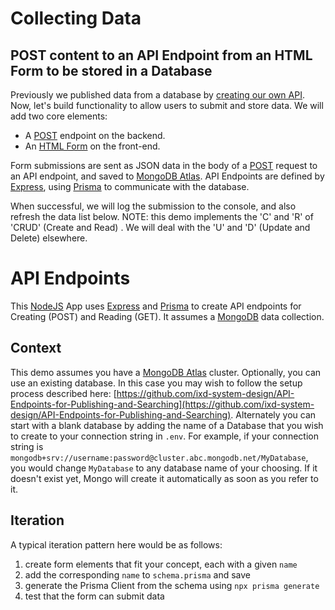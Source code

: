 # Collecting Data

## POST content to an API Endpoint from an HTML Form to be stored in a Database

Previously we published data from a database by [creating our own API](https://github.com/ixd-system-design/API-Endpoints-for-Publishing-and-Searching). Now, let's build functionality to allow users to submit and store data. We will add two core elements:

*   A [POST](https://developer.mozilla.org/en-US/docs/Web/HTTP/Methods/POST) endpoint on the backend.
*   An [HTML Form](https://developer.mozilla.org/en-US/docs/Web/HTML/Reference/Elements/form) on the front-end.

Form submissions are sent as JSON data in the body of a [POST](https://developer.mozilla.org/en-US/docs/Web/HTTP/Methods/POST) request to an API endpoint, and saved to [MongoDB Atlas](https://www.mongodb.com/products/platform/atlas-database). API Endpoints are defined by [Express](https://expressjs.com), using [Prisma](https://www.prisma.io/orm) to communicate with the database.

When successful, we will log the submission to the console, and also refresh the data list below. NOTE: this demo implements the 'C' and 'R' of 'CRUD' (Create and Read) . We will deal with the 'U' and 'D' (Update and Delete) elsewhere. 

# API Endpoints  
This [NodeJS](https://nodejs.org/en) App uses [Express](https://www.npmjs.com/package/express) and [Prisma](https://www.npmjs.com/package/prisma) to create API endpoints for Creating (POST) and Reading (GET). It assumes a [MongoDB](https://www.mongodb.com/products/platform/atlas-database) data collection. 

## Context
This demo assumes you have a [MongoDB Atlas](https://www.mongodb.com/products/platform/atlas-database) cluster. Optionally, you can use an existing database. In this case you may wish to follow the setup process described here: [https://github.com/ixd-system-design/API-Endpoints-for-Publishing-and-Searching](https://github.com/ixd-system-design/API-Endpoints-for-Publishing-and-Searching). Alternately you can start with a blank database by adding the name of a Database that you wish to create to your connection string in `.env`. For example, if your connection string is `mongodb+srv://username:password@cluster.abc.mongodb.net/MyDatabase`, you would change `MyDatabase` to any database name of your choosing. If it doesn't exist yet, Mongo will create it automatically as soon as you refer to it. 

## Iteration
A typical iteration pattern here would be as follows:
1. create form elements that fit your concept, each with a given `name`
2. add the corresponding `name` to `schema.prisma` and save
3. generate the Prisma Client from the schema using `npx prisma generate`
4. test that the form can submit data

 